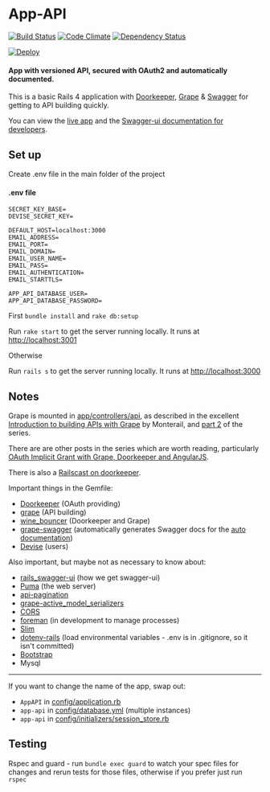 # App-API 

[![Build Status](https://travis-ci.org/asfarto/app-api.svg?branch=master)](https://travis-ci.org/asfarto/app-api)
[![Code Climate](https://codeclimate.com/github/asfarto/app-api/badges/gpa.svg)](https://codeclimate.com/github/asfarto/app-api)
[![Dependency Status](https://gemnasium.com/asfarto/app-api.svg)](https://gemnasium.com/asfarto/app-api)

 [![Deploy](https://www.herokucdn.com/favicon.ico)](https://v-app-api.herokuapp.com/)
 
#### App with versioned API, secured with OAuth2 and automatically documented.

This is a basic Rails 4 application with [Doorkeeper](https://github.com/doorkeeper-gem/doorkeeper), [Grape](https://github.com/intridea/grape) & [Swagger](http://swagger.io/) for getting to API building quickly.

You can view the [live app](https://v-app-api.herokuapp.com/) and the [Swagger-ui documentation for developers](https://v-app-api.herokuapp.com/developers). 

## Set up

Create .env file in the main folder of the project

#### .env file
    SECRET_KEY_BASE=
    DEVISE_SECRET_KEY=
    
    DEFAULT_HOST=localhost:3000
    EMAIL_ADDRESS=
    EMAIL_PORT=
    EMAIL_DOMAIN=
    EMAIL_USER_NAME=
    EMAIL_PASS=
    EMAIL_AUTHENTICATION=
    EMAIL_STARTTLS=
    
    APP_API_DATABASE_USER=
    APP_API_DATABASE_PASSWORD=

First `bundle install` and `rake db:setup`

Run `rake start` to get the server running locally. It runs at [http://localhost:3001](http://localhost:3001)

Otherwise

Run `rails s` to get the server running locally. It runs at [http://localhost:3000](http://localhost:3000)

## Notes

Grape is mounted in [app/controllers/api](app/controllers/api), as described in the excellent [Introduction to building APIs with Grape](http://codetunes.com/2014/introduction-to-building-apis-with-grape/) by Monterail, and [part 2](http://codetunes.com/2014/grape-part-II/) of the series.

There are are other posts in the series which are worth reading, particularly [OAuth Implicit Grant with Grape, Doorkeeper and AngularJS](http://codetunes.com/2014/oauth-implicit-grant-with-grape-doorkeeper-and-angularjs/).

There is also a [Railscast on doorkeeper](http://railscasts.com/episodes/353-oauth-with-doorkeeper).

Important things in the Gemfile:

- [Doorkeeper](https://github.com/doorkeeper-gem/doorkeeper) (OAuth providing)
- [grape](https://github.com/intridea/grape) (API building)
- [wine_bouncer](https://github.com/antek-drzewiecki/wine_bouncer) (Doorkeeper and Grape)
- [grape-swagger](https://github.com/tim-vandecasteele/grape-swagger) (automatically generates Swagger docs for the [auto documentation](https://grape-doorkeeper.herokuapp.com/documentation))
- [Devise](https://github.com/plataformatec/devise) (users)


Also important, but maybe not as necessary to know about:

- [rails_swagger-ui](https://github.com/d4be4st/swagger-ui_rails) (how we get swagger-ui)
- [Puma](http://puma.io/) (the web server)
- [api-pagination](https://github.com/davidcelis/api-pagination)
- [grape-active_model_serializers](https://github.com/jrhe/grape-active_model_serializers) 
- [CORS](https://github.com/cyu/rack-cors)
- [foreman](https://github.com/ddollar/foreman) (in development to manage processes)
- [Slim](http://slim-lang.com/)
- [dotenv-rails](https://github.com/bkeepers/dotenv) (load environmental variables - .env is in .gitignore, so it isn't committed)
- [Bootstrap](http://getbootstrap.com/)
- Mysql

----

If you want to change the name of the app, swap out:

- `AppAPI` in [config/application.rb](config/application.rb)
- `app-api` in [config/database.yml](config/database.yml) (multiple instances)
- `app-api` in [config/initializers/session_store.rb](config/initializers/session_store.rb)

## Testing

Rspec and guard - run `bundle exec guard` to watch your spec files for changes and rerun tests for those files, otherwise if you prefer just run `rspec`